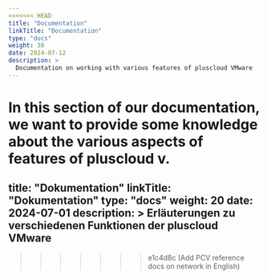 ```yaml
---
<<<<<<< HEAD
title: "Documentation"
linkTitle: "Documentation"
type: "docs"
weight: 30
date: 2024-07-12
description: >
  Documentation on working with various features of pluscloud VMware
---
```


In this section of our documentation, we want to provide some knowledge about the various aspects of features of pluscloud v.
=======
title: "Dokumentation"
linkTitle: "Dokumentation"
type: "docs"
weight: 20
date: 2024-07-01
description: >
  Erläuterungen zu verschiedenen Funktionen der pluscloud VMware
---
>>>>>>> e1c4d8c (Add PCV reference docs on network in English)

